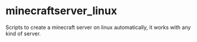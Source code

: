 # minecraftserver_linux
Scripts to create a minecraft server on linux automatically, it works with any kind of server.
